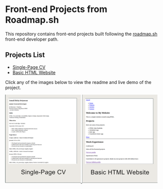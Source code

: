# Front-end Projects from Roadmap.sh

This repository contains front-end projects built following the [roadmap.sh](https://roadmap.sh/) front-end developer path.

## Projects List

<ul>
<li><a href="https://roadmap.sh/projects/single-page-cv" target="_blank">Single-Page CV</a></li>
<li><a href="https://roadmap.sh/projects/basic-html-website" target="_blank">Basic HTML Website</a></li>
</ul>

Click any of the images below to view the readme and live demo of the project.

<p align="left">
  <a href="/frontend-roadmap.sh-projects/single-page-cv/">
    <img width="48%" src="./single-page-cv/assets/images/screenshot-single-page-cv.png" alt="single page cv" />
  </a>
  <a href="/frontend-roadmap.sh-projects/basic-html-website/">
    <img width="48%" src="./basic-html-website/assets/images/screenshot-basic-html-website.png" alt="basic html website" />
  </a>
</p>